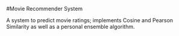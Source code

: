 #Movie Recommender System

A system to predict movie ratings; implements Cosine and Pearson Similarity
as well as a personal ensemble algorithm.  
